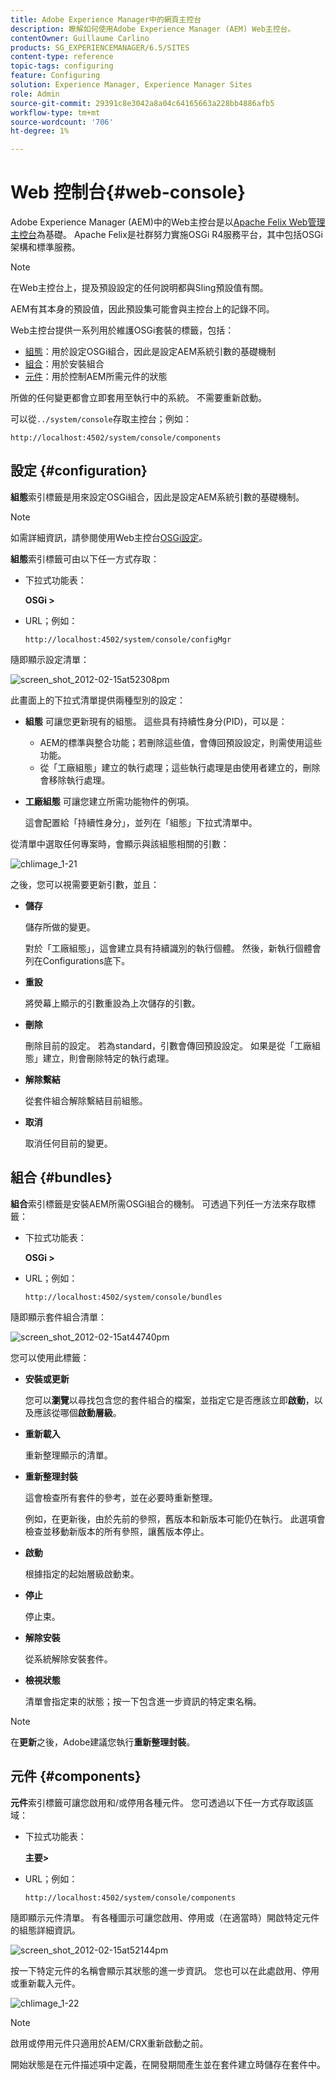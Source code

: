 ```yaml
---
title: Adobe Experience Manager中的網頁主控台
description: 瞭解如何使用Adobe Experience Manager (AEM) Web主控台。
contentOwner: Guillaume Carlino
products: SG_EXPERIENCEMANAGER/6.5/SITES
content-type: reference
topic-tags: configuring
feature: Configuring
solution: Experience Manager, Experience Manager Sites
role: Admin
source-git-commit: 29391c8e3042a8a04c64165663a228bb4886afb5
workflow-type: tm+mt
source-wordcount: '706'
ht-degree: 1%

---
```


# Web 控制台{#web-console}

Adobe Experience Manager (AEM)中的Web主控台是以[Apache Felix Web管理主控台](https://felix.apache.org/documentation/subprojects/apache-felix-web-console.html)為基礎。 Apache Felix是社群努力實施OSGi R4服務平台，其中包括OSGi架構和標準服務。

>[!NOTE]
>
>在Web主控台上，提及預設設定的任何說明都與Sling預設值有關。
>
>AEM有其本身的預設值，因此預設集可能會與主控台上的記錄不同。

Web主控台提供一系列用於維護OSGi套裝的標籤，包括：

* [組態](#configuration)：用於設定OSGi組合，因此是設定AEM系統引數的基礎機制
* [組合](#bundles)：用於安裝組合
* [元件](#components)：用於控制AEM所需元件的狀態

所做的任何變更都會立即套用至執行中的系統。 不需要重新啟動。

可以從`../system/console`存取主控台；例如：

`http://localhost:4502/system/console/components`

## 設定 {#configuration}

**組態**&#x200B;索引標籤是用來設定OSGi組合，因此是設定AEM系統引數的基礎機制。

>[!NOTE]
>
>如需詳細資訊，請參閱使用Web主控台[OSGi設定](/help/sites-deploying/configuring-osgi.md)。

**組態**&#x200B;索引標籤可由以下任一方式存取：

* 下拉式功能表：

  **OSGi >**

* URL；例如：

  `http://localhost:4502/system/console/configMgr`

隨即顯示設定清單：

![screen_shot_2012-02-15at52308pm](assets/screen_shot_2012-02-15at52308pm.png)

此畫面上的下拉式清單提供兩種型別的設定：

* **組態**
可讓您更新現有的組態。 這些具有持續性身分(PID)，可以是：

   * AEM的標準與整合功能；若刪除這些值，會傳回預設設定，則需使用這些功能。
   * 從「工廠組態」建立的執行處理；這些執行處理是由使用者建立的，刪除會移除執行處理。

* **工廠組態**
可讓您建立所需功能物件的例項。

  這會配置給「持續性身分」，並列在「組態」下拉式清單中。

從清單中選取任何專案時，會顯示與該組態相關的引數：

![chlimage_1-21](assets/chlimage_1-21a.png)

之後，您可以視需要更新引數，並且：

* **儲存**

  儲存所做的變更。

  對於「工廠組態」，這會建立具有持續識別的執行個體。 然後，新執行個體會列在Configurations底下。

* **重設**

  將熒幕上顯示的引數重設為上次儲存的引數。

* **刪除**

  刪除目前的設定。 若為standard，引數會傳回預設設定。 如果是從「工廠組態」建立，則會刪除特定的執行處理。

* **解除繫結**

  從套件組合解除繫結目前組態。

* **取消**

  取消任何目前的變更。

## 組合 {#bundles}

**組合**&#x200B;索引標籤是安裝AEM所需OSGi組合的機制。 可透過下列任一方法來存取標籤：

* 下拉式功能表：

  **OSGi >**

* URL；例如：

  `http://localhost:4502/system/console/bundles`

隨即顯示套件組合清單：

![screen_shot_2012-02-15at44740pm](assets/screen_shot_2012-02-15at44740pm.png)

您可以使用此標籤：

* **安裝或更新**

  您可以&#x200B;**瀏覽**&#x200B;以尋找包含您的套件組合的檔案，並指定它是否應該立即&#x200B;**啟動**，以及應該從哪個&#x200B;**啟動層級**。

* **重新載入**

  重新整理顯示的清單。

* **重新整理封裝**

  這會檢查所有套件的參考，並在必要時重新整理。

  例如，在更新後，由於先前的參照，舊版本和新版本可能仍在執行。 此選項會檢查並移動新版本的所有參照，讓舊版本停止。

* **啟動**

  根據指定的起始層級啟動束。

* **停止**

  停止束。

* **解除安裝**

  從系統解除安裝套件。

* **檢視狀態**

  清單會指定束的狀態；按一下包含進一步資訊的特定束名稱。

>[!NOTE]
>
>在&#x200B;**更新**&#x200B;之後，Adobe建議您執行&#x200B;**重新整理封裝**。

## 元件 {#components}

**元件**&#x200B;索引標籤可讓您啟用和/或停用各種元件。 您可透過以下任一方式存取該區域：

* 下拉式功能表：

  **主要>**

* URL；例如：

  `http://localhost:4502/system/console/components`

隨即顯示元件清單。 有各種圖示可讓您啟用、停用或（在適當時）開啟特定元件的組態詳細資訊。

![screen_shot_2012-02-15at52144pm](assets/screen_shot_2012-02-15at52144pm.png)

按一下特定元件的名稱會顯示其狀態的進一步資訊。 您也可以在此處啟用、停用或重新載入元件。

![chlimage_1-22](assets/chlimage_1-22a.png)

>[!NOTE]
>
>啟用或停用元件只適用於AEM/CRX重新啟動之前。
>
>開始狀態是在元件描述項中定義，在開發期間產生並在套件建立時儲存在套件中。
